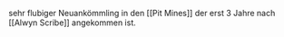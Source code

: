sehr flubiger Neuankömmling in den [[Pit Mines]] der erst 3 Jahre nach [[Alwyn Scribe]] angekommen ist.